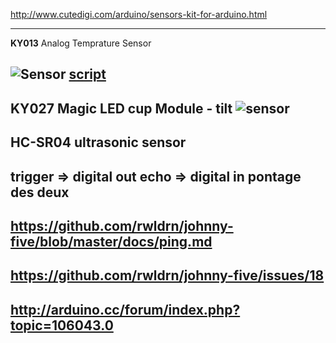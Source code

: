 http://www.cutedigi.com/arduino/sensors-kit-for-arduino.html

---
**KY013**
Analog Temprature Sensor

![Sensor](http://www.cutedigi.com/pub/sensor/sensorkit/KY013.jpg)
[script](https://gist.github.com/3752122)
---
**KY027**
Magic LED cup Module - tilt
![sensor](http://www.cutedigi.com/pub/sensor/sensorkit/KY027.JPG)
---
**HC-SR04**
ultrasonic sensor
--
trigger => digital out
echo => digital in
pontage des deux
--
https://github.com/rwldrn/johnny-five/blob/master/docs/ping.md
--
https://github.com/rwldrn/johnny-five/issues/18
--
http://arduino.cc/forum/index.php?topic=106043.0
--